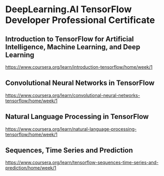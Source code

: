 # DeepLearning.AI TensorFlow Developer Professional Certificate

## Introduction to TensorFlow for Artificial Intelligence, Machine Learning, and Deep Learning

<https://www.coursera.org/learn/introduction-tensorflow/home/week/1>

## Convolutional Neural Networks in TensorFlow

<https://www.coursera.org/learn/convolutional-neural-networks-tensorflow/home/week/1>

## Natural Language Processing in TensorFlow

<https://www.coursera.org/learn/natural-language-processing-tensorflow/home/week/1>

## Sequences, Time Series and Prediction

<https://www.coursera.org/learn/tensorflow-sequences-time-series-and-prediction/home/week/1>